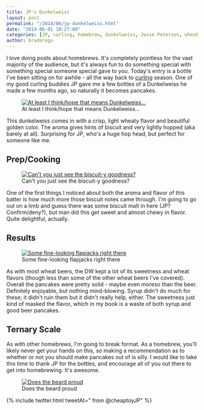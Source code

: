 ```yaml
---
title: JP's Dunkelweiss
layout: post
permalink: "/2014/06/jp-dunkelweiss.html"
date: "2014-06-01 10:27:00"
categories: [JP, curling, homebrew, dunkelweiss, Jesse Peterson, wheat beer]
author: bradorego
---
```


I love doing posts about homebrews. It's completely pointless for the vast majority of the audience, but it's always fun to do something special with something special someone special gave to you. Today's entry is a bottle I've been sitting on for awhile - all the way back to <a href="http://madisoncurlingclub.com" target="_blank">curling</a> season. One of my good curling buddies JP gave me a few bottles of a Dunkelweiss he made a few months ago, so naturally it becomes pancakes.

<figure class="imageWrap">
	<a href="{{ site.url }}/assets/full/jpdunkelweiss/beer.png" target="_blank">
		<img src="{{ site.url }}/assets/compressed/jpdunkelweiss/beer.png" alt="At least I think/hope that means Dunkelweiss..." />
	</a>
	<figcaption>
		At least I think/hope that means Dunkelweiss...
	</figcaption>
</figure>

This dunkelweiss comes in with a crisp, light wheaty flavor and beautiful golden color. The aroma gives hints of biscuit and very lightly hopped (aka barely at all). Surprising for JP, who's a huge hop head, but perfect for someone like me.

## Prep/Cooking

<figure class="imageWrap">
	<a href="{{ site.url }}/assets/full/jpdunkelweiss/batter.png" target="_blank">
		<img src="{{ site.url }}/assets/compressed/jpdunkelweiss/batter.png" alt="Can't you just see the biscuit-y goodness?" />
	</a>
	<figcaption>
		Can't you just see the biscuit-y goodness?
	</figcaption>
</figure>

One of the first things I noticed about both the aroma and flavor of this batter is how much more those biscuit notes came through. I'm going to go out on a limb and guess there was some biscuit malt in here (JP? Confirm/deny?), but man did this get sweet and almost chewy in flavor. Quite delightful, actually.

## Results

<figure class="imageWrap">
	<a href="{{ site.url }}/assets/full/jpdunkelweiss/pancakes.png" target="_blank">
		<img src="{{ site.url }}/assets/compressed/jpdunkelweiss/pancakes.png" alt="Some fine-looking flapjacks right there" />
	</a>
	<figcaption>
		Some fine-looking flapjacks right there
	</figcaption>
</figure>

As with most wheat beers, the DW kept a lot of its sweetness and wheat flavors (though less than some of the other wheat beers I've covered). Overall the pancakes were pretty solid - maybe even moreso than the beer. Definitely enjoyable, but nothing mind-blowing. Syrup didn't do much for these; it didn't ruin them but it didn't really help, either. The sweetness just kind of masked the flavor, which in my book is a waste of both syrup and good beer pancakes.

## Ternary Scale

As with other homebrews, I'm going to break format. As a homebrew, you'll likely never get your hands on this, so making a recommendation as to whether or not you should make pancakes out of is silly. I would like to take this time to thank JP for the bottles, and encourage all of you out there to get into homebrewing. It's awesome.

<figure class="imageWrap">
	<a href="{{ site.url }}/assets/full/jpdunkelweiss/syrup.png" target="_blank">
		<img src="{{ site.url }}/assets/compressed/jpdunkelweiss/syrup.png" alt="Does the beard proud" />
	</a>
	<figcaption>
		Does the beard proud
	</figcaption>
</figure>

{% include twitter.html tweetAt=" from @cheaptoyJP" %}
